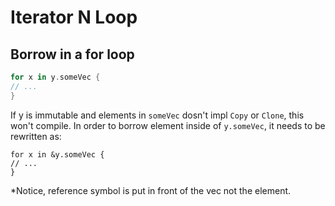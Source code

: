 # Iterator N Loop

## Borrow in a for loop

```rust
for x in y.someVec {
// ...
}
```
If y is immutable and  elements in `someVec` dosn't impl `Copy` or `Clone`, this won't compile.
In order to borrow element inside of `y.someVec`, it needs to be rewritten as:
```
for x in &y.someVec {
// ...
}
```

*Notice, reference symbol is put in front of the vec not the element.


